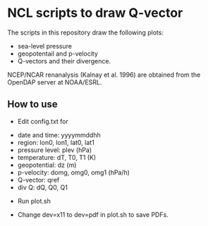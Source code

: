 # NCL scripts to draw Q-vector

The scripts in this repository draw the following plots:

* sea-level pressure
* geopotentail and p-velocity
* Q-vectors and their divergence.

NCEP/NCAR renanalysis (Kalnay et al. 1996) are obtained from
the OpenDAP server at NOAA/ESRL.

## How to use

* Edit config.txt for
- date and time: yyyymmddhh
- region: lon0, lon1, lat0, lat1
- pressure level: plev (hPa)
- temperature: dT, T0, T1 (K)
- geopotential: dz (m)
- p-velocity: domg, omg0, omg1 (hPa/h)
- Q-vector: qref
- div Q: dQ, Q0, Q1
* Run plot.sh
- Change dev=x11 to dev=pdf in plot.sh to save PDFs.
